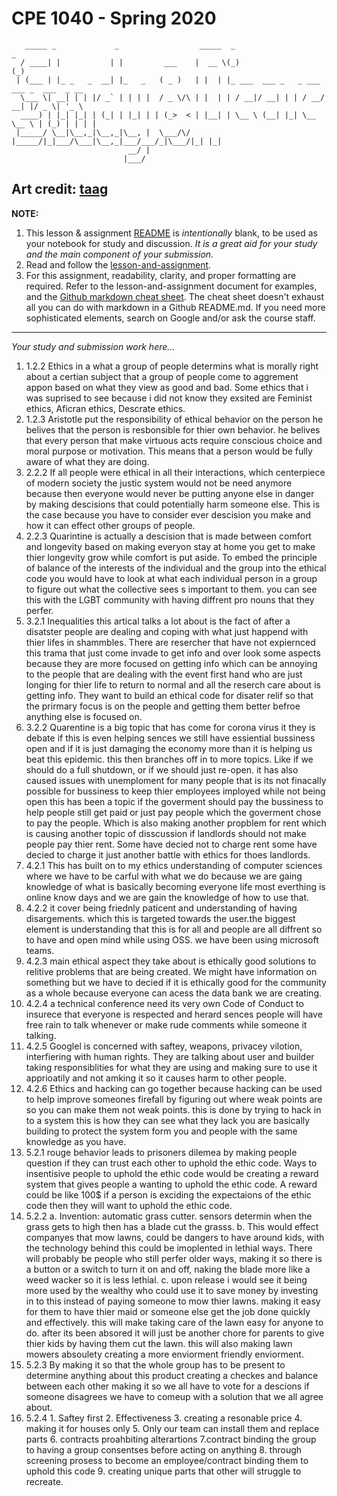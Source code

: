 # CPE 1040 - Spring 2020

```
   _____ _             _                  _____  _                        _             
  / ____| |           | |         ___    |  __ \(_)                      (_)            
 | (___ | |_ _   _  __| |_   _   ( _ )   | |  | |_ ___  ___ _   _ ___ ___ _  ___  _ __  
  \___ \| __| | | |/ _` | | | |  / _ \/\ | |  | | / __|/ __| | | / __/ __| |/ _ \| '_ \ 
  ____) | |_| |_| | (_| | |_| | | (_>  < | |__| | \__ \ (__| |_| \__ \__ \ | (_) | | | |
 |_____/ \__|\__,_|\__,_|\__, |  \___/\/ |_____/|_|___/\___|\__,_|___/___/_|\___/|_| |_|
                          __/ |                                                         
                         |___/                                                                                                                                                                             
```

Art credit: [taag](http://patorjk.com/software/taag/#p=display&f=Big&t=Study%20%26%20Discussion)
---

**NOTE:** 
1. This lesson & assignment [README](README.md) is _intentionally_ blank, to be used as your notebook for study and discussion. _It is a great aid for your study and the main component of your submission._
2. Read and follow the [lesson-and-assignment](lesson-and-assignment.md).
3. For this assignment, readability, clarity, and proper formatting are required. Refer to the lesson-and-assignment document for examples, and the [Github markdown cheat sheet](https://github.com/adam-p/markdown-here/wiki/Markdown-Cheatsheet). The cheat sheet doesn't exhaust all you can do with markdown in a Github README.md. If you need more sophisticated elements, search on Google and/or ask the course staff.
---
_Your study and submission work here..._
1. 1.2.2 Ethics in a what a group of people determins what is morally right about a certian subject that a group of people come to aggrement appon based on what they view as good and bad. Some ethics that i was suprised to see because i did not know they exsited are Feminist ethics, Aficran ethics, Descrate ethics. 
2. 1.2.3 Aristotle put the responsibility of ethical behavior on the person he belives that the person is resbonsible for thier own behavior. he belives that every person that make virtuous acts require conscious choice and moral purpose or motivation. This means that a person would be fully aware of what they are doing.
3. 2.2.2 If all people were ethical in all their interactions, which centerpiece of modern society the justic system would not be need anymore because then everyone would never be putting anyone else in danger by making descisions that could potentially harm someone else. This is the case because you have to consider ever descision you make and how it can effect other groups of people.
4. 2.2.3 Quarintine is actually a descision that is made between comfort and longevity based on making everyon stay at home you get to make thier longevity grow while comfort is put aside. To embed the principle of balance of the interests of the individual and the group into the ethical code you would have to look at what each individual person in a group to figure out what the collective sees s important to them. you can see this with the LGBT community with having diffrent pro nouns that they perfer.
5. 3.2.1 Inequalities this artical talks a lot about is the fact of after a disatster people are dealing and coping with what just happend with thier lifes in shammbles. There are resercher that have not expiernced this trama that just come invade to get info and over look some aspects because they are more focused on getting info which can be annoying to the people that are dealing with the event first hand who are just longing for thier life to return to normal and all the reserch care about is getting info. They want to build an ethical code for disater relif so that the prirmary focus is on the people and getting them better befroe anything else is focused on. 
6. 3.2.2 Quarentine is a big topic that has come for corona virus it they is debate if this is even helping sences we still have essiential bussiness open and if it is just damaging the economy more than it is helping us beat this epidemic. this then branches off in to more topics. Like if we should do a full shutdown, or if we should just re-open. it has also caused issues with unemploment for many people that is its not finacally possible for bussiness to keep thier employees imployed while not being open this has been a topic if the goverment should pay the bussiness to help people still get paid or just pay people which the goverment chose to pay the people. Which is also making another propblem for rent which is causing another topic of disscussion if landlords should not make people pay thier rent. Some have decied not to charge rent some have decied to charge it just another battle with ethics for thoes landlords. 
7. 4.2.1 This has built on to my ethics understanding of computer sciences where we have to be carful with what we do because we are gaing knowledge of what is basically becoming everyone life most everthing is online know days and we are gain the knowledge of how to use that.
8. 4.2.2 it cover being friednly paticent and understanding of having disargements. which this is targeted towards the user.the biggest element is understanding that this is for all and people are all diffrent so to have and open mind while using OSS. we have been using microsoft teams.
9. 4.2.3 main ethical aspect they take about is ethically good solutions to relitive problems that are being created. We might have information on something but we have to decied if it is ethically good for the community as a whole because everyone can acess the data bank we are creating.
10. 4.2.4 a technical conference need its very own Code of Conduct to insurece that everyone is respected and herard sences people will have free rain to talk whenever or make rude comments while someone it talking.
11. 4.2.5 Googlel is concerned with saftey, weapons, privacey vilotion, interfiering with human rights. They are talking about user and builder taking responsiblities for what they are using and making sure to use it apprioatily and not amking it so it causes harm to other people.
12. 4.2.6 Ethics and hacking can go together because hacking can be used to help improve someones firefall by figuring out where weak points are so you can make them not weak points. this is done by trying to hack in to a system this is how they can see what they lack you are basically building to protect the system form you and people with the same knowledge as you have.
13. 5.2.1 rouge behavior leads to prisoners dilemea by making people question if they can trust each other to uphold the ethic code. Ways to insentisive people to uphold the ethic code would be creating a reward system that gives people a wanting to uphold the ethic code.  A reward could be like 100$ if a person is exciding the expectaions of the ethic code then they will want to uphold the ethic code.
14. 5.2.2 a. Invention: automatic grass cutter. sensors determin when the grass gets to high then has a blade cut the grasss.
b. This would effect companyes that mow lawns, could be dangers to have around kids, with the technology behind this could be imoplented in lethial ways. There will probably be people who still perfer older ways, making it so there is a button or a switch to turn it on and off, naking the blade more like a weed wacker so it is less lethial.
c. upon release i would see it being more used by the wealthy who could use it to save money by investing in to this instead of paying someone to mow thier lawns. making it easy for them to have thier maid or someone else get the job done quickly and effectively. this will make taking care of the lawn easy for anyone to do. after its been absored it will just be another chore for parents to give thier kids by having them cut the lawn. this will also making lawn mowers absoulety creating a more enviorment friendly enviorment.
15. 5.2.3 By making it so that the whole group has to be present to determine anything about this product creating a checkes and balance between each other making it so we all have to vote for a descions if someone disagrees we have to comeup with a solution that we all agree about.
16. 5.2.4 1. Saftey first 2. Effectiveness 3. creating a resonable price 4. making it for houses only 5. Only our team can install them and replace parts 6. contracts proahbiting alterartions 7.contract binding the group to having a group consentses before acting on anything 8. through screening prosess to become an employee/contract binding them to uphold this code 9. creating unique parts that other will struggle to recreate.
